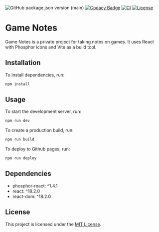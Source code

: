 ![GitHub package.json version (main)](https://img.shields.io/github/package-json/v/EdTonatto/game-notes/main?label=main)
[![Codacy Badge](https://app.codacy.com/project/badge/Grade/2e4b2a7dd3b04a56a0d9933ad8b50b28)](https://app.codacy.com/gh/EdTonatto/game-notes/dashboard?utm_source=gh&utm_medium=referral&utm_content=&utm_campaign=Badge_grade)
[![CI](https://github.com/EdTonatto/game-notes/actions/workflows/main.yml/badge.svg)](https://github.com/EdTonatto/game-notes/actions/workflows/main.yml)
[![License](https://img.shields.io/github/license/EdTonatto/game-notes.svg)](https://github.com/EdTonatto/game-notes/blob/main/LICENSE)

# Game Notes

Game Notes is a private project for taking notes on games. It uses React with Phosphor icons and Vite as a build tool.

## Installation

To install dependencies, run:

```bash
npm install
```

## Usage

To start the development server, run:

```bash
npm run dev
```

To create a production build, run:

```bash
npm run build
```

To deploy to Github pages, run:

```bash
npm run deploy
```

## Dependencies

- phosphor-react: ^1.4.1
- react: ^18.2.0
- react-dom: ^18.2.0

## License

This project is licensed under the [MIT License](https://opensource.org/licenses/MIT).
